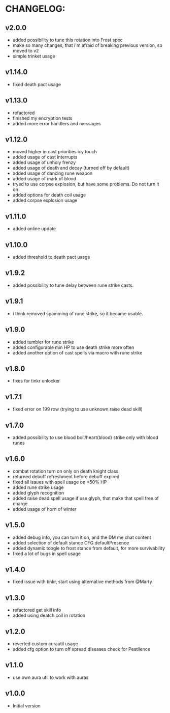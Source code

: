 # CHANGELOG:
## v2.0.0
- added possibility to tune this rotation into Frost spec
- make so many changes, that i'm afraid of breaking previous version, so moved to v2
- simple trinket usage
## v1.14.0
- fixed death pact usage
## v1.13.0
- refactored
- finished my encryption tests
- added more error handlers and messages 
## v1.12.0
- moved higher in cast priorities icy touch
- added usage of cast interrupts
- added usage of unholy frenzy
- added usage of death and decay (turned off by default)
- added usage of dancing rune weapon
- added usage of mark of blood
- tryed to use corpse explosion, but have some problems. Do not turn it on
- added options for death coil usage
- added corpse explosion usage
## v1.11.0
- added online update
## v1.10.0
- added threshold to death pact usage
## v1.9.2
- added possibility to tune delay between rune strike casts.
## v1.9.1
- i think removed spamming of rune strike, so it became usable.
## v1.9.0
- added tumbler for rune strike
- added configurable min HP to use death strike more often
- added another option of cast spells via macro with rune strike
## v1.8.0
- fixes for tinkr unlocker
## v1.7.1
- fixed error on 199 row (trying to use unknown raise dead skill)
## v1.7.0
- added possibility to use blood boil/heart(blood) strike only with blood runes
## v1.6.0
- combat rotation turn on only on death knight class
- returned debuff refreshment before debuff expired
- fixed all issues with spell usage on <50% HP
- added rune strike usage
- added glyph recognition
- added raise dead spell usage if use glyph, that make that spell free of charge
- added usage of horn of winter
## v1.5.0
- added debug info, you can turn it on, and the DM me chat content
- added selection of default stance CFG.defaultPresence
- added dynamic toogle to frost stance from default, for more survivability
- fixed a lot of bugs in spell usage
## v1.4.0
- fixed issue with tinkr, start using alternative methods from @Marty
## v1.3.0
- refactored get skill info
- added using deatch coil in rotation
## v1.2.0
- reverted custom aurautil usage
- added cfg option to turn off spread diseases check for Pestilence
## v1.1.0
- use own aura util to work with auras
## v1.0.0
- Initial version